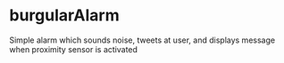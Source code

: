 # burgularAlarm
Simple alarm which sounds noise, tweets at user, and displays message when proximity sensor is activated 
